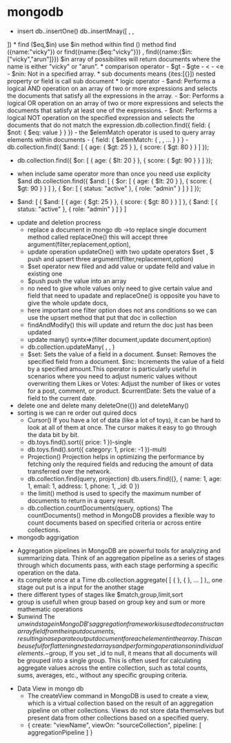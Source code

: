 # mongodb
* insert
db.<collectionName>.insertOne()
db.<collectionName>.insertMnay([
<document1>,
<document2>,
<document3>
])
* find ($eq,$in)
use $in method  within find () method find ({name:"vicky"}) or find({name:{$eq:"vicky"}}) , find({name:{$in:["vicky","arun"]}}) $in array of possibilites will return documents where the name is either "vicky" or "arun".
* comparison operator
  - $gt
  - $gte
  - &lt
  - &lte
  - $nin: Not in a specified array.
* sub documents means {ites:[{}]) nested property or field is call sub document
* logic operator
  - $and: Performs a logical AND operation on an array of two or more expressions and selects the documents that satisfy all the expressions in the array.
  - $or: Performs a logical OR operation on an array of two or more expressions and selects the documents that satisfy at least one of the expressions.
  - $not: Performs a logical NOT operation on the specified expression and selects the documents that do not match the expression.db.collection.find({
  field: { $not: { $eq: value } }
})
- the $elemMatch operator is used to query array elements within documents
- { field: { $elemMatch: { <query1>, <query2>, ... } } }
- db.collection.find({
    $and: [
        { age: { $gt: 25 } },
        { score: { $gt: 80 } }
    ]
});

- db.collection.find({
    $or: [
        { age: { $lt: 20 } },
        { score: { $gt: 90 } }
    ]
});
  
- when include same operator more than once you need use explicity $and db.collection.find({
    $and: [
        {
            $or: [
                { age: { $lt: 20 } },
                { score: { $gt: 90 } }
            ]
        },
        {
            $or: [
                { status: "active" },
                { role: "admin" }
            ]
        }
    ]
});
-   $and: [
        {
            $and: [
                { age: { $gt: 25 } },
                { score: { $gt: 80 } }
            ]
        },
        {
            $and: [
                { status: "active" },
                { role: "admin" }
            ]
        }
    ]
* update and deletion procress
  - replace a document in mongo db ->to replace single document method called replaceOne() this will accept three argument(filter,replacement,option),
  - update operation  updateOne() with two update operators $set , $ push and upsert three argument(filter,replacement,option)
  - $set operator  new filed and add value or update feild and value in existing one
  - $push push the value into an array
  - no need to give whole values only need to give certain value and field that need to upadate and replaceOne() is opposite you have to give the whole update docs,
  - here important one filter option does not ans conditions so we can use the upsert method that put that doc in collection
  - findAndModify() this will update and return the doc just has been updated
  - update many() syntx=>(filter document,update document,option)
  - db.collection.updateMany(
  <filter>,
  <update>,
  <options>)
  - $set: Sets the value of a field in a document.
    $unset: Removes the specified field from a document.
    $inc: Increments the value of a field by a specified amount.This operator is particularly useful in scenarios where you need to adjust numeric values without overwriting them
    Likes or Votes: Adjust the number of likes or votes for a post, comment, or product.
    $currentDate: Sets the value of a field to the current date.
* delete one and delete many  deleteOne({}) and deleteMany()
* sorting is  we can re order out quired docs 
  - Cursor() If you have a lot of data (like a lot of toys), it can be hard to look at all of them at once. The cursor makes it easy to go through the data bit by bit.
  - db.toys.find().sort({ price: 1 })-single
  - db.toys.find().sort({ category: 1, price: -1 })-multi
  - Projection() Projection helps in optimizing the performance by fetching only the required fields and reducing the amount of data transferred over the network.
  - db.collection.find(query, projection) db.users.find({}, { name: 1, age: 1, email: 1, address: 1, phone: 1, _id: 0 })
  - the limit() method is used to specify the maximum number of documents to return in a query result.
  - db.collection.countDocuments(query, options) The countDocuments() method in MongoDB provides a flexible way to count documents based on specified criteria or across entire collections.
 * mongodb aggrigation
  - Aggregation pipelines in MongoDB are powerful tools for analyzing and summarizing data. Think of an aggregation pipeline as a series of stages through which documents pass, with each stage performing a specific operation on the data.
  - its complete once at a Time db.collection.aggregate( [ { <stage1> }, { <stage2> }, ... ] ),, one stage out put is a input for the another stage
  - there different types of stages like $match,group,limit,sort
  - group is usefull when group based on group key and sum or more mathematic operations
  - $unwind The $unwind stage in MongoDB's aggregation framework is used to deconstruct an array field from the input documents, resulting in a separate output document for each element in the array. This can be useful for flattening nested arrays and performing operations on individual elements.
  -$group, If you set _id to null, it means that all documents will be grouped into a single group. This is often used for calculating aggregate values across the entire collection, such as total counts, sums, averages, etc., without any specific grouping criteria.
* Data View in mongo db
   - The createView command in MongoDB is used to create a view, which is a virtual collection based on the result of an aggregation pipeline on other collections. Views do not store data themselves but present data from other collections based on a specified query.
   - {
  create: "viewName",
  viewOn: "sourceCollection",
  pipeline: [ aggregationPipeline ]
}


